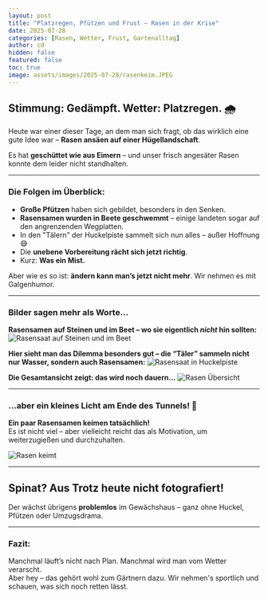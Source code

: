 ```yaml
---
layout: post
title: "Platzregen, Pfützen und Frust – Rasen in der Krise"
date: 2025-07-28
categories: [Rasen, Wetter, Frust, Gartenalltag]
author: cd
hidden: false
featured: false
toc: true
image: assets/images/2025-07-28/rasenkeim.JPEG
---
```


## Stimmung: Gedämpft. Wetter: Platzregen. 🌧️

Heute war einer dieser Tage, an dem man sich fragt, ob das wirklich eine gute Idee war – **Rasen ansäen auf einer Hügellandschaft**.

Es hat **geschüttet wie aus Eimern** – und unser frisch angesäter Rasen konnte dem leider nicht standhalten.

---

### Die Folgen im Überblick:

- **Große Pfützen** haben sich gebildet, besonders in den Senken.
- **Rasensamen wurden in Beete geschwemmt** – einige landeten sogar auf den angrenzenden Wegplatten.
- In den "Tälern" der Huckelpiste sammelt sich nun alles – außer Hoffnung 😅
- Die **unebene Vorbereitung rächt sich jetzt richtig**.
- Kurz: **Was ein Mist.**

Aber wie es so ist: **ändern kann man’s jetzt nicht mehr**. Wir nehmen es mit Galgenhumor.

---

### Bilder sagen mehr als Worte...

**Rasensamen auf Steinen und im Beet – wo sie eigentlich *nicht* hin sollten:**
![Rasensaat auf Steinen und im Beet](/assets/images/2025-07-28/rasensteinubeet.JPEG)

**Hier sieht man das Dilemma besonders gut – die “Täler” sammeln nicht nur Wasser, sondern auch Rasensamen:**
![Rasensaat in Huckelpiste](/assets/images/2025-07-28/raseninhuckel.JPEG)

**Die Gesamtansicht zeigt: das wird noch dauern...**
![Rasen Übersicht](/assets/images/2025-07-28/rasen0728.JPEG)

---

### ...aber ein kleines Licht am Ende des Tunnels! 🌱

**Ein paar Rasensamen keimen tatsächlich!**  
Es ist nicht viel – aber vielleicht reicht das als Motivation, um weiterzugießen und durchzuhalten.

![Rasen keimt](/assets/images/2025-07-28/rasenkeim.JPEG)

---

## Spinat? Aus Trotz heute nicht fotografiert!

Der wächst übrigens **problemlos** im Gewächshaus – ganz ohne Huckel, Pfützen oder Umzugsdrama.

---

### Fazit:

Manchmal läuft’s nicht nach Plan. Manchmal wird man vom Wetter verarscht.  
Aber hey – das gehört wohl zum Gärtnern dazu. Wir nehmen's sportlich und schauen, was sich noch retten lässt.